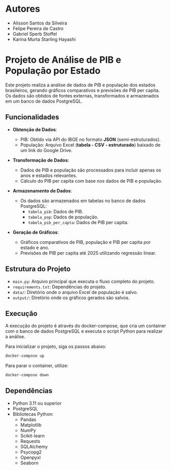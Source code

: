 # Autores
- Alisson Santos da Silveira
- Felipe Pereira de Castro
- Gabriel Sperb Stoffel
- Karina Murta Starling Hayashi

# Projeto de Análise de PIB e População por Estado

Este projeto realiza a análise de dados de PIB e população dos estados brasileiros, gerando gráficos comparativos e previsões de PIB per capita. Os dados são obtidos de fontes externas, transformados e armazenados em um banco de dados PostgreSQL.

## Funcionalidades

- **Obtenção de Dados**:
  - PIB: Obtido via API do IBGE no formato **JSON** (semi-estruturados).
  - População: Arquivo Excel (**tabela - CSV - estruturado**) baixado de um link do Google Drive.

- **Transformação de Dados**:
  - Dados de PIB e população são processados para incluir apenas os anos e estados relevantes.
  - Cálculo do PIB per capita com base nos dados de PIB e população.

- **Armazenamento de Dados**:
  - Os dados são armazenados em tabelas no banco de dados PostgreSQL:
    - `tabela_pib`: Dados de PIB.
    - `tabela_pop`: Dados de população.
    - `tabela_pib_per_capta`: Dados de PIB per capita.

- **Geração de Gráficos**:
  - Gráficos comparativos de PIB, população e PIB per capita por estado e ano.
  - Previsões de PIB per capita até 2025 utilizando regressão linear.

## Estrutura do Projeto

- `main.py`: Arquivo principal que executa o fluxo completo do projeto.
- `requirements.txt`: Dependências do projeto.
- `data/`: Diretório onde o arquivo Excel de população é salvo.
- `output/`: Diretório onde os gráficos gerados são salvos.

## Execução
A execução do projeto é através do docker-compose, que cria um container com o banco de dados PostgreSQL e executa o script Python para realizar a análise.

Para inicializar o projeto, siga os passos abaixo:
```bash
docker-compose up
```

Para parar o container, utilize:
```bash
docker-compose down
```

## Dependências
- Python 3.11 ou superior
- PostgreSQL
- Bibliotecas Python:
  - Pandas
  - Matplotlib
  - NumPy
  - Scikit-learn
  - Requests
  - SQLAlchemy
  - Psycopg2
  - Openpyxl
  - Seaborn
